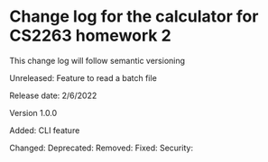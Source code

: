 # Change log for the calculator for CS2263 homework 2
This change log will follow semantic versioning


Unreleased: Feature to read a batch file


Release date: 2/6/2022

Version 1.0.0

Added: CLI feature

Changed: 
Deprecated:
Removed:
Fixed:
Security:

